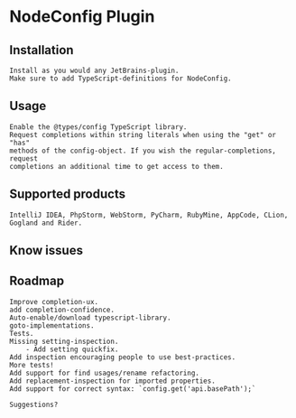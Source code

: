 NodeConfig Plugin
=================

Installation
------------
    Install as you would any JetBrains-plugin.
    Make sure to add TypeScript-definitions for NodeConfig.

Usage
-----
    Enable the @types/config TypeScript library.
    Request completions within string literals when using the "get" or "has"
    methods of the config-object. If you wish the regular-completions, request
    completions an additional time to get access to them.

Supported products
------------------
    IntelliJ IDEA, PhpStorm, WebStorm, PyCharm, RubyMine, AppCode, CLion, Gogland and Rider.

Know issues
-----------
    

Roadmap
-------    
    Improve completion-ux.
    add completion-confidence.
    Auto-enable/download typescript-library.
    goto-implementations.
    Tests.
    Missing setting-inspection.
        - Add setting quickfix.
    Add inspection encouraging people to use best-practices.
    More tests!
    Add support for find usages/rename refactoring.
    Add replacement-inspection for imported properties.
    Add support for correct syntax: `config.get('api.basePath');` 
    
    Suggestions?
